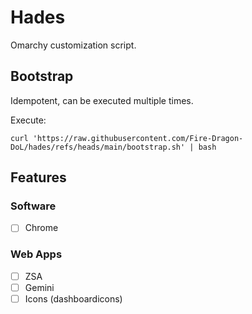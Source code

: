 # Hades

Omarchy customization script.

## Bootstrap

Idempotent, can be executed multiple times.

Execute:

```
curl 'https://raw.githubusercontent.com/Fire-Dragon-DoL/hades/refs/heads/main/bootstrap.sh' | bash
```

## Features

### Software

- [ ] Chrome

### Web Apps

- [ ] ZSA
- [ ] Gemini
- [ ] Icons (dashboardicons)
